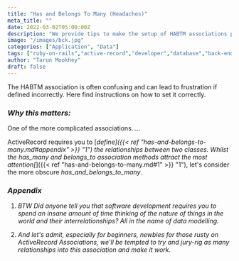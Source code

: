 ```yaml
---
title: "Has and Belongs To Many (Headaches)"
meta_title: ""
date: 2022-03-02T05:00:00Z
description: "We provide tips to make the setup of HABTM associations painfree."
image: "/images/bck.jpg"
categories: ["Application", "Data"]
tags: ["ruby-on-rails","active-record","developer","database","back-end"]
author: "Tarun Mookhey"
draft: false
---
```

The HABTM association is often confusing and can lead to frustration if defined incorrectly. Here find instructions on how to set it correctly. 


### ***Why this matters:***

One of the more complicated associations.....

ActiveRecord requires you to [*define]({{< ref "has-and-belongs-to-many.md#appendix" >}} "1") the relationships between two classes.
Whilst the *has_many* and *belongs_to* association methods attract the most attention[*]({{< ref "has-and-belongs-to-many.md#1" >}} "1"), let's consider the more obscure *has_and_belongs_to_many*.

### ***Appendix***
1. *BTW Did anyone tell you that software development requires you to spend an insane amount of time thinking of the nature of things in the world and their interrelationships? All in the name of data modelling.*

2. *And let's admit, especially for beginners, newbies for those rusty on ActiveRecord Associations, we'll be tempted to try and jury-rig as many relationships into this association and make it work.* 

 
 




